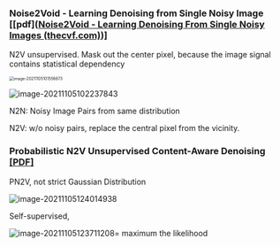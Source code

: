 ### Noise2Void - Learning Denoising from Single Noisy Image [[pdf]([Noise2Void - Learning Denoising From Single Noisy Images (thecvf.com)](https://openaccess.thecvf.com/content_CVPR_2019/papers/Krull_Noise2Void_-_Learning_Denoising_From_Single_Noisy_Images_CVPR_2019_paper.pdf))]

N2V unsupervised. Mask out the center pixel, because the image signal contains statistical dependency

<img src="https://chqwer2.github.io/img/Typora/image-20211105101556673.png" alt="image-20211105101556673" style="zoom:50%;" />

![image-20211105102237843](https://chqwer2.github.io/img/Typora/image-20211105102237843.png)

N2N: Noisy Image Pairs from same distribution

N2V: w/o noisy pairs, replace the central pixel from the vicinity. 

### Probabilistic  N2V  Unsupervised Content-Aware Denoising [[PDF]](file:///C:/Users/calvchen/Downloads/fcomp-02-00005.pdf)

PN2V, not strict Gaussian Distribution

![image-20211105124014938](https://chqwer2.github.io/img/Typora/image-20211105124014938.png)

Self-supervised,

![image-20211105123711208](https://chqwer2.github.io/img/Typora/image-20211105123711208.png)= maximum the likelihood





